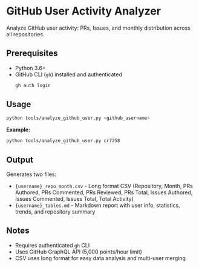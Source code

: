 # GitHub User Activity Analyzer

Analyze GitHub user activity: PRs, Issues, and monthly distribution across all repositories.

## Prerequisites

- Python 3.6+
- GitHub CLI (`gh`) installed and authenticated
  ```bash
  gh auth login
  ```

## Usage

```bash
python tools/analyze_github_user.py <github_username>
```

**Example:**

```bash
python tools/analyze_github_user.py cr7258
```

## Output

Generates two files:

- `{username}_repo_month.csv` - Long format CSV (Repository, Month, PRs Authored, PRs Commented, PRs Reviewed, PRs Total, Issues Authored, Issues Commented, Issues Total, Total Activity)
- `{username}_tables.md` - Markdown report with user info, statistics, trends, and repository summary

## Notes

- Requires authenticated `gh` CLI
- Uses GitHub GraphQL API (5,000 points/hour limit)
- CSV uses long format for easy data analysis and multi-user merging
